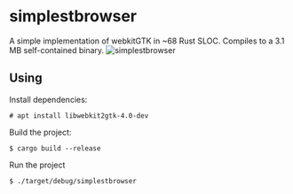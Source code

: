 # simplestbrowser
A simple implementation of webkitGTK in ~68 Rust SLOC. Compiles to a 3.1 MB self-contained binary. 
![simplestbrowser](https://github.com/skylinecc/simplestbrowser/blob/master/data/simplestbrowser.png?raw=true)

## Using
Install dependencies:
```
# apt install libwebkit2gtk-4.0-dev
```
Build the project:
```
$ cargo build --release
```
Run the project
```
$ ./target/debug/simplestbrowser
```
